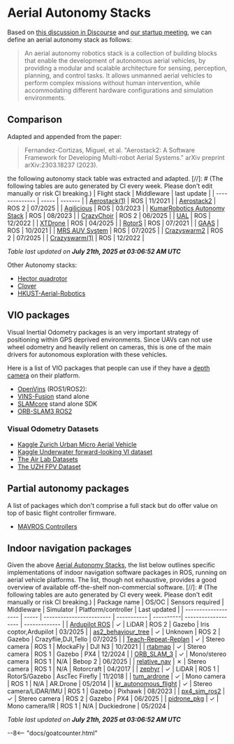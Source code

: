 # Aerial Autonomy Stacks

Based on [this discussion in Discourse]( https://discourse.ros.org/t/more-aerial-autonomy-stacks/30992/) and [our startup meeting](https://discourse.ros.org/t/start-up-meeting-aerial-robotics-wg/30869), we can define an aerial autonomy stack as follows:

> An aerial autonomy robotics stack is a collection of building blocks that enable the development of autonomous aerial vehicles, by providing a modular and scalable architecture for sensing, perception, planning, and control tasks. It allows unmanned aerial vehicles to perform complex missions without human intervention, while accommodating different hardware configurations and simulation environments.

## Comparison

Adapted and appended from the paper:

> Fernandez-Cortizas, Miguel, et al. "Aerostack2: A Software Framework for Developing Multi-robot Aerial Systems." arXiv preprint arXiv:2303.18237 (2023).

the following autonomy stack table was extracted and adapted.
[//]: # (The following tables are auto generated by CI every week. Please don't edit manually or risk CI breaking.)
| Flight stack   |  Middleware | last  update |
| -------------- | ----- | ------- |
| [Aerostack(1)](https://github.com/cvar-upm/aerostack/wiki)       | ROS        | 11/2021 |
| [Aerostack2](https://github.com/aerostack2/aerostack2)       | ROS 2      | 07/2025 | 
| [Agilicious](https://agilicious.readthedocs.io/en/latest/index.html)       | ROS        | 03/2023      | 
| [KumarRobotics Autonomy Stack](https://github.com/KumarRobotics/kr_autonomous_flight)  | ROS        | 08/2023 |
| [CrazyChoir](https://github.com/OPT4SMART/crazychoir)     | ROS 2      | 06/2025 |
| [UAL](https://github.com/grvcTeam/grvc-ual)            | ROS        | 12/2022 |
| [XTDrone](https://github.com/robin-shaun/XTDrone)       | ROS        | 04/2025 | 
| [RotorS](https://github.com/ethz-asl/rotors_simulator)         | ROS        | 07/2021 |
| [GAAS](https://github.com/generalized-intelligence/GAAS)           | ROS        | 10/2021 | 
| [MRS AUV System](https://github.com/ctu-mrs/mrs_uav_system)   | ROS        | 07/2025 |
| [Crazyswarm2](https://github.com/IMRCLab/crazyswarm2)         | ROS 2        | 07/2025 |
| [Crazyswarm(1)](https://crazyswarm.readthedocs.io/en/latest/)    | ROS        | 12/2022      | 

_Table last updated on **July 21th, 2025 at 03:06:52 AM UTC**_

Other Autonomy stacks:

* [Hector quadrotor](http://wiki.ros.org/hector_quadrotor)
* [Clover](https://github.com/CopterExpress/clover)
* [HKUST-Aerial-Robotics](https://github.com/HKUST-Aerial-Robotics)


## VIO packages

Visual Inertial Odometry packages is an very important strategy of positioning within GPS deprived environments. Since UAVs can not use wheel odometry and heavily relient on cameras, this is one of the main drivers for autonomous exploration with these vehicles.

Here is a list of VIO packages that people can use if they have a [depth camera](hardware.md) on their platform.

- [OpenVins](https://github.com/rpng/open_vins?tab=readme-ov-file) (ROS1/ROS2):
- [VINS-Fusion](https://github.com/HKUST-Aerial-Robotics/VINS-Fusion) stand alone
- [SLAMcore](https://www.slamcore.com/products/slamcore-sdk/) stand alone SDK
- [ORB-SLAM3 ROS2](https://github.com/suchetanrs/ORB-SLAM3-ROS2-Docker)

### Visual Odometry Datasets

- [Kaggle Zurich Urban Micro Aerial Vehicle](https://www.kaggle.com/datasets/mrisdal/zurich-urban-micro-aerial-vehicle)
- [Kaggle Underwater forward-looking VI dataset](https://www.kaggle.com/datasets/viseaonlab/flsea-vi)
- [The Air Lab Datasets](https://theairlab.org/datasets/)
- [The UZH FPV Dataset](https://fpv.ifi.uzh.ch/datasets/)


## Partial autonomy packages

A list of packages which don't comprise a full stack but do offer value on top of basic flight controller firmware.

* [MAVROS Controllers](https://github.com/Jaeyoung-Lim/mavros_controllers)

## Indoor navigation packages
Given the above [Aerial Autonomy Stacks](https://github.com/ROS-Aerial/aerial_robotic_landscape/blob/main/docs/aerial_autonomy_stacks.md#aerial-autonomy-stacks), the list below outlines specific implementations of indoor navigation software packages in ROS, running on aerial vehicle platforms. The list, though not exhaustive, provides a good overview of available off-the-shelf non-commercial software.
[//]: # (The following tables are auto generated by CI every week. Please don't edit manually or risk CI breaking.)
| Package name        | OS/OC | Sensors required         | Middleware | Simulator | Platform/controller | Last updated  |
| ------------------- | ----- | ------------------------ | ----------- | ----------| ------------------- | ------------- |
| [Ardupilot ROS](https://github.com/ArduPilot/ardupilot_ros/tree/humble)   | ✓     | LiDAR        | ROS 2 | Gazebo | Iris coptor,Ardupilot | 03/2025 |
| [as2_behaviour_tree](https://github.com/aerostack2/aerostack2/tree/main/as2_behavior_tree)   | ✓     | Unknown | ROS 2 | Gazebo | Crazyflie,DJI,Tello | 07/2025 |
| [Teach-Repeat-Replan](https://github.com/HKUST-Aerial-Robotics/Teach-Repeat-Replan) | ✓     | Stereo camera  | ROS 1 | MockaFly | DJI N3 | 10/2021 |
| [rtabmap](https://github.com/matlabbe/rtabmap_drone_example)    | ✓     | Stereo camera  | ROS 1 | Gazebo | PX4 | 12/2024 |
| [ORB_SLAM_3](https://github.com/arthurfenderbucker/indoor_drone)   | ✓     | Mono/stereo camera | ROS 1 | N/A | Bebop 2 | 06/2025 |
| [relative_nav](https://github.com/rleish/relative_nav) | ✗     | Stereo camera  | ROS 1 | N/A | Rotorcraft | 04/2017 |
| [zephyr](https://github.com/vatanaksoytezer/zephyr)    | ✓     | LiDAR        | ROS 1 | RotorS/Gazebo | AscTec Firefly | 11/2018 |
| [tum_ardrone](https://github.com/tum-vision/tum_ardrone)  | ✓     | Mono camera     | ROS 1 | N/A | AR.Drone | 05/2014 |
| [kr_autonomous_flight](https://github.com/KumarRobotics/kr_autonomous_flight)   | ✓    | Stereo camera/LiDAR/IMU | ROS 1 | Gazebo | Pixhawk | 08/2023 |
| [px4_sim_ros2](https://github.com/ParsaKhaledi/px4_sim_ros2)   | ✓    | Stereo camera | ROS 2 | Gazebo | PX4 | 06/2025 |
| [pidrone_pkg](https://github.com/h2r/pidrone_pkg/tree/dd21)   | ✓    | Mono camera/IR | ROS 1 | N/A | Duckiedrone | 05/2024 |


_Table last updated on **July 21th, 2025 at 03:06:52 AM UTC**_


--8<-- "docs/goatcounter.html"